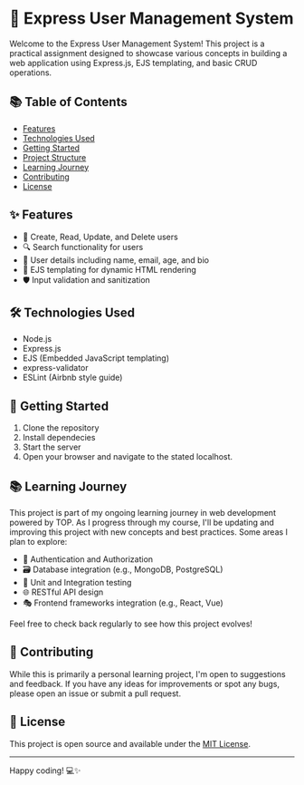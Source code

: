 # 🚀 Express User Management System

Welcome to the Express User Management System! This project is a practical assignment designed to showcase various concepts in building a web application using Express.js, EJS templating, and basic CRUD operations.

## 📚 Table of Contents

- [Features](#-features)
- [Technologies Used](#-technologies-used)
- [Getting Started](#-getting-started)
- [Project Structure](#-project-structure)
- [Learning Journey](#-learning-journey)
- [Contributing](#-contributing)
- [License](#-license)

## ✨ Features

- 👥 Create, Read, Update, and Delete users
- 🔍 Search functionality for users
- 📝 User details including name, email, age, and bio
- 🎨 EJS templating for dynamic HTML rendering
- 🛡️ Input validation and sanitization

## 🛠️ Technologies Used

- Node.js
- Express.js
- EJS (Embedded JavaScript templating)
- express-validator
- ESLint (Airbnb style guide)

## 🚀 Getting Started

1. Clone the repository
2. Install dependecies
3. Start the server
4. Open your browser and navigate to the stated localhost. 

## 📚 Learning Journey

This project is part of my ongoing learning journey in web development powered by TOP. As I progress through my course, I'll be updating and improving this project with new concepts and best practices. Some areas I plan to explore:

- 🔐 Authentication and Authorization
- 🗃️ Database integration (e.g., MongoDB, PostgreSQL)
- 🧪 Unit and Integration testing
- 🌐 RESTful API design
- 🎭 Frontend frameworks integration (e.g., React, Vue)

Feel free to check back regularly to see how this project evolves!

## 🤝 Contributing

While this is primarily a personal learning project, I'm open to suggestions and feedback. If you have any ideas for improvements or spot any bugs, please open an issue or submit a pull request.

## 📄 License

This project is open source and available under the [MIT License](LICENSE).

---

Happy coding! 💻✨